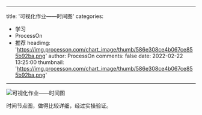 
---
title: '可视化作业——时间图'
categories: 
 - 学习
 - ProcessOn
 - 推荐
headimg: 'https://img.processon.com/chart_image/thumb/586e308ce4b067ce855b92ba.png'
author: ProcessOn
comments: false
date: 2022-02-22 13:25:00
thumbnail: 'https://img.processon.com/chart_image/thumb/586e308ce4b067ce855b92ba.png'
---

<div>   
<img class="thumb" alt="可视化作业——时间图" src="https://img.processon.com/chart_image/thumb/586e308ce4b067ce855b92ba.png" referrerpolicy="no-referrer">
<p>时间节点图，做得比较详细，经过实操验证。</p>  
</div>
            